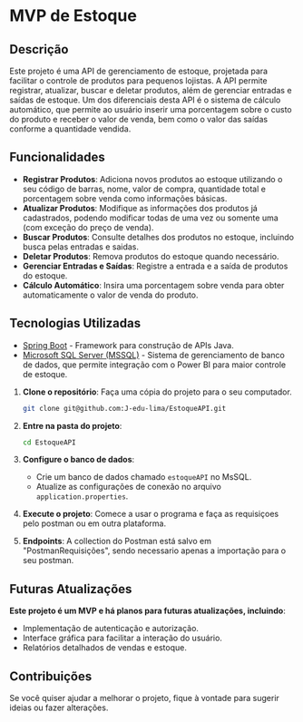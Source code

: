 # MVP de Estoque

## Descrição

Este projeto é uma API de gerenciamento de estoque, projetada para facilitar o controle de produtos para pequenos lojistas. A API permite registrar, atualizar, buscar e deletar produtos, além de gerenciar entradas e saídas de estoque. Um dos diferenciais desta API é o sistema de cálculo automático, que permite ao usuário inserir uma porcentagem sobre o custo do produto e receber o valor de venda, bem como o valor das saídas conforme a quantidade vendida.

## Funcionalidades

- **Registrar Produtos**: Adiciona novos produtos ao estoque utilizando o seu código de barras, nome, valor de compra, quantidade total e porcentagem sobre venda como informações básicas.
- **Atualizar Produtos**: Modifique as informações dos produtos já cadastrados, podendo modificar todas de uma vez ou somente uma (com exceção do preço de venda).
- **Buscar Produtos**: Consulte detalhes dos produtos no estoque, incluindo busca pelas entradas e saidas.
- **Deletar Produtos**: Remova produtos do estoque quando necessário.
- **Gerenciar Entradas e Saídas**: Registre a entrada e a saída de produtos do estoque.
- **Cálculo Automático**: Insira uma porcentagem sobre venda para obter automaticamente o valor de venda do produto.

## Tecnologias Utilizadas

- [Spring Boot](https://spring.io/projects/spring-boot) - Framework para construção de APIs Java.
- [Microsoft SQL Server (MSSQL)](https://www.microsoft.com/en-us/sql-server/sql-server-downloads) - Sistema de gerenciamento de banco de dados, que permite integração com o Power BI para maior controle de estoque.

1. **Clone o repositório**: Faça uma cópia do projeto para o seu computador.
   ```bash
   git clone git@github.com:J-edu-lima/EstoqueAPI.git
   ```

2. **Entre na pasta do projeto**:
   ```bash
   cd EstoqueAPI
   ```

3. **Configure o banco de dados**:
   - Crie um banco de dados chamado `estoqueAPI` no MsSQL.
   - Atualize as configurações de conexão no arquivo `application.properties`.

4. **Execute o projeto**: Comece a usar o programa e faça as requisiçoes pelo postman ou em outra plataforma.

5. **Endpoints**: A collection do Postman está salvo em "PostmanRequisições", sendo necessario apenas a importação para o seu postman.

## Futuras Atualizações

**Este projeto é um MVP e há planos para futuras atualizações, incluindo**:
   - Implementação de autenticação e autorização.
   - Interface gráfica para facilitar a interação do usuário.
   - Relatórios detalhados de vendas e estoque.

## Contribuições
 Se você quiser ajudar a melhorar o projeto, fique à vontade para sugerir ideias ou fazer alterações.
